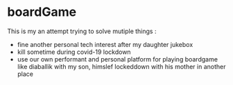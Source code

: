 # boardGame

This is my an attempt trying to solve mutiple things :

- fine another personal tech interest after my daughter jukebox
- kill sometime during covid-19 lockdown
- use our own performant and personal platform for playing boardgame like diaballik with my son, himslef lockeddown with his mother in another place
